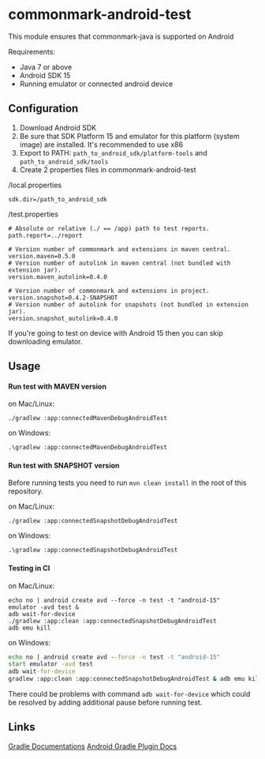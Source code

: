 commonmark-android-test
=======================

This module ensures that commonmark-java is supported on Android

Requirements:

* Java 7 or above
* Android SDK 15
* Running emulator or connected android device

Configuration
-----

1. Download Android SDK
2. Be sure that SDK Platform 15 and emulator for this platform (system image) are installed. It's recommended to use x86
3. Export to PATH: `path_to_android_sdk/platform-tools` and `path_to_android_sdk/tools`
4. Create 2 properties files in commonmark-android-test

/local.properties
```properties
sdk.dir=/path_to_android_sdk
```

/test.properties
```properties
# Absolute or relative (./ == /app) path to test reports.
path.report=../report

# Version number of commonmark and extensions in maven central.
version.maven=0.5.0
# Version number of autolink in maven central (not bundled with extension jar).
version.maven_autolink=0.4.0

# Version number of commonmark and extensions in project.
version.snapshot=0.4.2-SNAPSHOT
# Version number of autolink for snapshots (not bundled in extension jar).
version.snapshot_autolink=0.4.0
```

If you're going to test on device with Android 15 then you can skip downloading emulator.

Usage
-----

#### Run test with MAVEN version

on Mac/Linux:
```shell
./gradlew :app:connectedMavenDebugAndroidTest
```

on Windows:
```bat
.\gradlew :app:connectedMavenDebugAndroidTest
```

#### Run test with SNAPSHOT version

Before running tests you need to run `mvn clean install` in the root of
this repository.

on Mac/Linux:
```shell
./gradlew :app:connectedSnapshotDebugAndroidTest
```

on Windows:
```bat
.\gradlew :app:connectedSnapshotDebugAndroidTest
```


#### Testing in CI

on Mac/Linux:
```shell
echo no | android create avd --force -n test -t "android-15"
emulator -avd test &
adb wait-for-device
./gradlew :app:clean :app:connectedSnapshotDebugAndroidTest
adb emu kill
```

on Windows:
```bat
echo no | android create avd --force -n test -t "android-15"
start emulator -avd test
adb wait-for-device
gradlew :app:clean :app:connectedSnapshotDebugAndroidTest & adb emu kill
```

There could be problems with command `adb wait-for-device` which could be resolved by adding additional pause before running test.

Links
-----
[Gradle Documentations](https://docs.gradle.org/current/userguide/userguide.html)
[Android Gradle Plugin Docs](http://tools.android.com/tech-docs/new-build-system)
